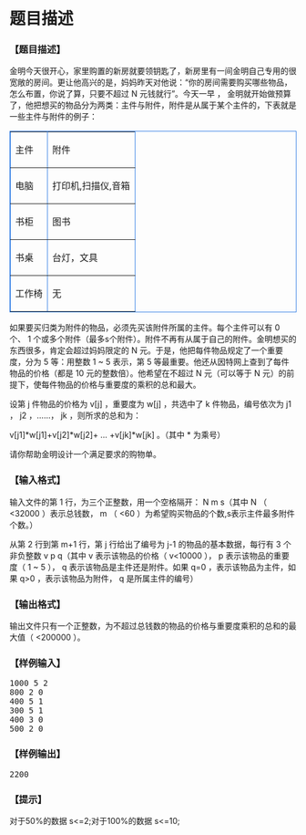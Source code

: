 # 题目描述


<h3>
【题目描述】
</h3>
<p>
金明今天很开心，家里购置的新房就要领钥匙了，新房里有一间金明自己专用的很宽敞的房间。更让他高兴的是，妈妈昨天对他说：“你的房间需要购买哪些物品，怎么布置，你说了算，只要不超过 N 元钱就行”。今天一早 ， 金明就开始做预算了，他把想买的物品分为两类：主件与附件，附件是从属于某个主件的，下表就是一些主件与附件的例子：
</p>
<p>
</p><table bordercolor="#337FE5" border="1" align="center">
<tbody>
<tr>
<td>
<p>
主件
</p>
</td>
<td>
<p>
附件
</p>
</td>
</tr>
<tr>
<td>
<p>
电脑
</p>
</td>
<td>
<p>
打印机,扫描仪,音箱
</p>
</td>
</tr>
<tr>
<td>
<p>
书柜
</p>
</td>
<td>
<p>
图书
</p>
</td>
</tr>
<tr>
<td>
<p>
书桌
</p>
</td>
<td>
<p>
台灯，文具
</p>
</td>
</tr>
<tr>
<td>
<p>
工作椅
</p>
</td>
<td>
<p>
无
</p>
</td>
</tr>
</tbody>
</table>
<p></p>
<p>
如果要买归类为附件的物品，必须先买该附件所属的主件。每个主件可以有 0 个、 1 个或多个附件（最多s个附件）。附件不再有从属于自己的附件。金明想买的东西很多，肯定会超过妈妈限定的 N 元。于是，他把每件物品规定了一个重要度，分为 5 等：用整数 1 ~ 5 表示，第 5 等最重要。他还从因特网上查到了每件物品的价格（都是 10 元的整数倍）。他希望在不超过 N 元（可以等于 N 元）的前提下，使每件物品的价格与重要度的乘积的总和最大。
</p>
<p>
设第 j 件物品的价格为 v[j] ，重要度为 w[j] ，共选中了 k 件物品，编号依次为 j1 ， j2 ，……， jk ，则所求的总和为：
</p>
<p>
v[j1]*w[j1]+v[j2]*w[j2]+ … +v[jk]*w[jk] 。（其中 * 为乘号）
</p>
<p>
请你帮助金明设计一个满足要求的购物单。
</p>
<h3>
【输入格式】
</h3>
<p>
输入文件的第 1 行，为三个正整数，用一个空格隔开： N m s（其中 N （ &lt;32000 ）表示总钱数， m （ &lt;60 ）为希望购买物品的个数,s表示主件最多附件个数。）
</p>
<p>
从第 2 行到第 m+1 行，第 j 行给出了编号为 j-1 的物品的基本数据，每行有 3 个非负整数 v p q（其中 v 表示该物品的价格（ v&lt;10000 ）， p 表示该物品的重要度（ 1 ~ 5 ）， q 表示该物品是主件还是附件。如果 q=0 ，表示该物品为主件，如果 q&gt;0 ，表示该物品为附件， q 是所属主件的编号）
</p>
<h3>
【输出格式】
</h3>
<p>
输出文件只有一个正整数，为不超过总钱数的物品的价格与重要度乘积的总和的最大值（ &lt;200000 ）。
</p>
<h3>
【样例输入】
</h3>
<pre>1000 5 2
800 2 0
400 5 1
300 5 1
400 3 0
500 2 0
</pre>
<h3>
【样例输出】
</h3>
<pre>2200
</pre>
<h3>
【提示】
</h3>
<p>
对于50%的数据 s&lt;=2;对于100%的数据 s&lt;=10;
</p>
<br/>
